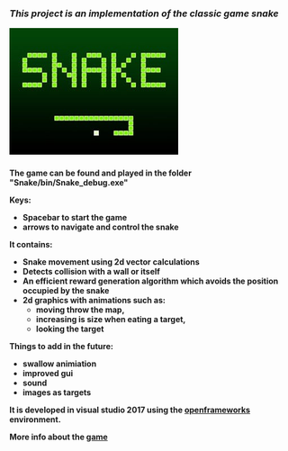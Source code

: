 *<h3>This project is an implementation of the classic game snake*

![snake][snake_image]

<h4>The game can be found and played in the folder "Snake/bin/Snake_debug.exe"

**Keys:**
* Spacebar to start the game
* arrows to navigate and control the snake


**It contains:**
* Snake movement using 2d vector calculations
* Detects collision with a wall or itself
* An efficient reward generation algorithm which avoids the position occupied by the snake
* 2d graphics with animations such as:
	* moving throw the map, 
	* increasing is size when eating a target,
	* looking the target


**Things to add in the future:**
* swallow animiation
* improved gui
* sound
* images as targets



It is developed in visual studio 2017 using the [openframeworks][of_link] environment.

More info about the [game][game_link]

[of_link]: https://openframeworks.cc
[game_link]: https://el.wikipedia.org/wiki/Snake_(%CE%B2%CE%B9%CE%BD%CF%84%CE%B5%CE%BF%CF%80%CE%B1%CE%B9%CF%87%CE%BD%CE%AF%CE%B4%CE%B9)
[snake_image]: https://github.com/eurichon/Games/blob/master/Snake/images/snake_img.jpg

